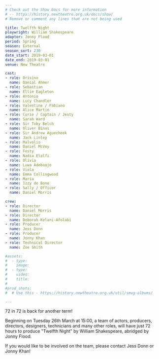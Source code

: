 ```yaml
---
# Check out the Show Docs for more information 
# -- https://history.newtheatre.org.uk/docs/show/
# Remove or comment any lines that are not being used 

title: Twelfth Night
playwright: William Shakespeare
adaptor: Jonny Flood
period: Spring
season: External
season_sort: 230
date_start: 2019-03-01
date_end: 2019-03-01
venue: New Theatre

cast:
- role: Orisino
  name: Danial Ahmer
- role: Sebastian
  name: Ellie Eagleton
- role: Antonio
  name: Lucy Chandler
- role: Valentine / Fabiano
  name: Alice Martin
- role: Curio / Captain / Jesty
  name: Sarah Ward
- role: Sir Toby Belch
  name: Oliver Binns
- role: Sir Andrew Aguecheek
  name: Jack Linley
- role: Malvolio
  name: Daniel McVey
- role: Festy
  name: Nadia Elalfi
- role: Olivia
  name: Luwa Adebanjo
- role: Viola
  name: Emma Collingwood
- role: Maria
  name: Izzy de Bono
- role: Sally / Officer
  name: Daniel Morris

crew:
- role: Director
  name: Daniel Morris
- role: Director
  name: Deborah Kelani-Afolabi
- role: Producer
  name: Jess Donn
- role: Producer
  name: Jonny Khan
- role: Technical Director
  name: Zoe Smith

#assets:
#  - type:
#    image:
#  - type:
#    video:
#    title:
#
#prod_shots:
#  # Use this - https://history.newtheatre.org.uk/util/smug-albums/

---
```


72 in 72 is back for another term!

Beginning on Tuesday 26th March at 15:00, a team of actors, producers, directors, designers, technicians and many other roles, will have just 72 hours to produce "Twelfth Night" by William Shakespeare, abridged by Jonny Flood.

If you would like to be involved on the team, please contact Jess Donn or Jonny Khan!

